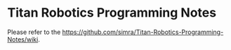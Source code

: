 # Titan Robotics Programming Notes

Please refer to the https://github.com/simra/Titan-Robotics-Programming-Notes/wiki.
